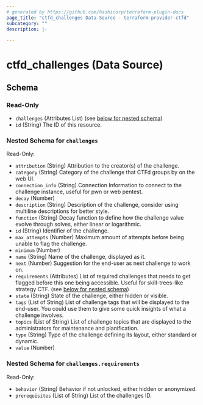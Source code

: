 ```yaml
---
# generated by https://github.com/hashicorp/terraform-plugin-docs
page_title: "ctfd_challenges Data Source - terraform-provider-ctfd"
subcategory: ""
description: |-
  
---
```


# ctfd_challenges (Data Source)





<!-- schema generated by tfplugindocs -->
## Schema

### Read-Only

- `challenges` (Attributes List) (see [below for nested schema](#nestedatt--challenges))
- `id` (String) The ID of this resource.

<a id="nestedatt--challenges"></a>
### Nested Schema for `challenges`

Read-Only:

- `attribution` (String) Attribution to the creator(s) of the challenge.
- `category` (String) Category of the challenge that CTFd groups by on the web UI.
- `connection_info` (String) Connection Information to connect to the challenge instance, useful for pwn or web pentest.
- `decay` (Number)
- `description` (String) Description of the challenge, consider using multiline descriptions for better style.
- `function` (String) Decay function to define how the challenge value evolve through solves, either linear or logarithmic.
- `id` (String) Identifier of the challenge.
- `max_attempts` (Number) Maximum amount of attempts before being unable to flag the challenge.
- `minimum` (Number)
- `name` (String) Name of the challenge, displayed as it.
- `next` (Number) Suggestion for the end-user as next challenge to work on.
- `requirements` (Attributes) List of required challenges that needs to get flagged before this one being accessible. Useful for skill-trees-like strategy CTF. (see [below for nested schema](#nestedatt--challenges--requirements))
- `state` (String) State of the challenge, either hidden or visible.
- `tags` (List of String) List of challenge tags that will be displayed to the end-user. You could use them to give some quick insights of what a challenge involves.
- `topics` (List of String) List of challenge topics that are displayed to the administrators for maintenance and planification.
- `type` (String) Type of the challenge defining its layout, either standard or dynamic.
- `value` (Number)

<a id="nestedatt--challenges--requirements"></a>
### Nested Schema for `challenges.requirements`

Read-Only:

- `behavior` (String) Behavior if not unlocked, either hidden or anonymized.
- `prerequisites` (List of String) List of the challenges ID.
